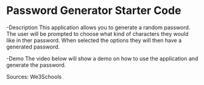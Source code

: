 # Password Generator Starter Code


-Description
This application allows you to generate a random password.
The user will be prompted to choose what kind of characters they would like in ther password.
When selected the options they will then have a generated password.

-Demo 
The video below will show a demo on how to use the application and generate the password. 



Sources:
We3Schools


